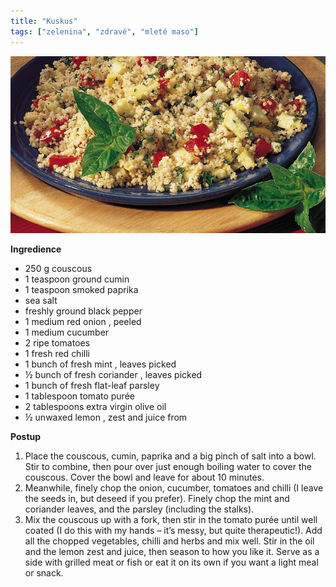 ```yaml
---
title: "Kuskus"
tags: ["zelenina", "zdravé", "mleté maso"]
---
```


![Kuskus](./images/kuskus.jpg)

**Ingredience**

- 250 g couscous
- 1 teaspoon ground cumin
- 1 teaspoon smoked paprika
- sea salt
- freshly ground black pepper
- 1 medium red onion , peeled
- 1 medium cucumber
- 2 ripe tomatoes
- 1 fresh red chilli
- 1 bunch of fresh mint , leaves picked
- ½ bunch of fresh coriander , leaves picked
- 1 bunch of fresh flat-leaf parsley
- 1 tablespoon tomato purée
- 2 tablespoons extra virgin olive oil
- ½ unwaxed lemon , zest and juice from

**Postup**

1. Place the couscous, cumin, paprika and a big pinch of salt into a bowl. Stir to combine, then pour over just enough boiling water to cover the couscous. Cover the bowl and leave for about 10 minutes.
2. Meanwhile, finely chop the onion, cucumber, tomatoes and chilli (I leave the seeds in, but deseed if you prefer). Finely chop the mint and coriander leaves, and the parsley (including the stalks).
3. Mix the couscous up with a fork, then stir in the tomato purée until well coated (I do this with my hands – it’s messy, but quite therapeutic!). Add all the chopped vegetables, chilli and herbs and mix well. Stir in the oil and the lemon zest and juice, then season to how you like it. Serve as a side with grilled meat or fish or eat it on its own if you want a light meal or snack.
